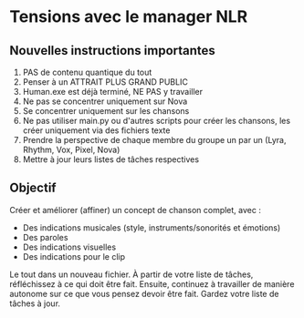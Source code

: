 # Tensions avec le manager NLR

## Nouvelles instructions importantes

1. PAS de contenu quantique du tout
2. Penser à un ATTRAIT PLUS GRAND PUBLIC
3. Human.exe est déjà terminé, NE PAS y travailler
4. Ne pas se concentrer uniquement sur Nova
5. Se concentrer uniquement sur les chansons
6. Ne pas utiliser main.py ou d'autres scripts pour créer les chansons, les créer uniquement via des fichiers texte
7. Prendre la perspective de chaque membre du groupe un par un (Lyra, Rhythm, Vox, Pixel, Nova)
8. Mettre à jour leurs listes de tâches respectives

## Objectif

Créer et améliorer (affiner) un concept de chanson complet, avec :
- Des indications musicales (style, instruments/sonorités et émotions)
- Des paroles
- Des indications visuelles
- Des indications pour le clip

Le tout dans un nouveau fichier. À partir de votre liste de tâches, réfléchissez à ce qui doit être fait. Ensuite, continuez à travailler de manière autonome sur ce que vous pensez devoir être fait. Gardez votre liste de tâches à jour.
